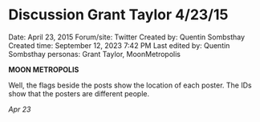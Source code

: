 # Discussion Grant Taylor 4/23/15

Date: April 23, 2015
Forum/site: Twitter
Created by: Quentin Sombsthay
Created time: September 12, 2023 7:42 PM
Last edited by: Quentin Sombsthay
personas: Grant Taylor, MoonMetropolis

**MOON METROPOLIS**

Well, the flags beside the posts show the location of each poster. The IDs show that the posters are different people.

*Apr 23*